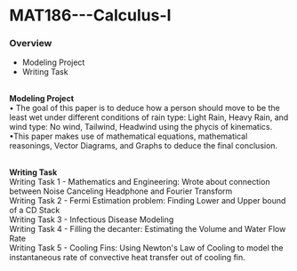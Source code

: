 # MAT186---Calculus-I

### Overview
- Modeling Project
- Writing Task

\
**Modeling Project**\
• The goal of this paper is to deduce how a person should move to be the least wet under different conditions of rain type: Light Rain, Heavy Rain, and wind type: No wind, Tailwind, Headwind using the phycis of kinematics.\
•This paper makes use of mathematical equations, mathematical reasonings, Vector Diagrams, and Graphs to deduce the final conclusion.

\
**Writing Task**\
Writing Task 1 - Mathematics and Engineering: Wrote about connection between Noise Canceling Headphone and Fourier Transform\
Writing Task 2 - Fermi Estimation problem: Finding Lower and Upper bound of a CD Stack\
Writing Task 3 - Infectious Disease Modeling\
Writing Task 4 - Filling the decanter: Estimating the Volume and Water Flow Rate\
Writing Task 5 - Cooling Fins: Using Newton's Law of Cooling to model the instantaneous rate of convective heat transfer out of cooling fin.

